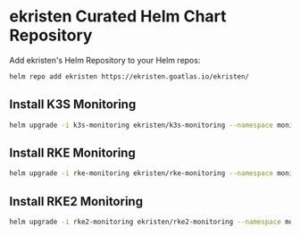 # ekristen Curated Helm Chart Repository

Add ekristen's Helm Repository to your Helm repos:

```bash
helm repo add ekristen https://ekristen.goatlas.io/ekristen/
```

## Install K3S Monitoring

```bash
helm upgrade -i k3s-monitoring ekristen/k3s-monitoring --namespace monitoring 
```

## Install RKE Monitoring

```bash
helm upgrade -i rke-monitoring ekristen/rke-monitoring --namespace monitoring 
```

## Install RKE2 Monitoring

```bash
helm upgrade -i rke2-monitoring ekristen/rke2-monitoring --namespace monitoring 
```

